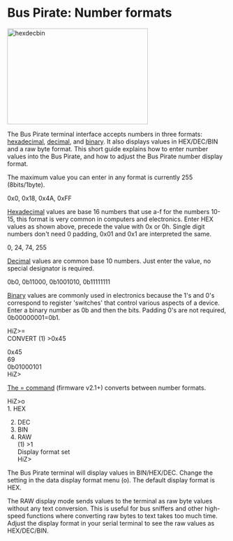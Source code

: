 <h1>Bus Pirate: Number formats</h1>

<p><img src='http://wherelabs.files.wordpress.com/2009/09/hexdecbin.png?w=322&#038;h=220' alt='hexdecbin' height='220' width='322' title='hexdecbin' /></p>
<p>The Bus Pirate terminal interface accepts numbers in three formats: <a href='http://en.wikipedia.org/wiki/Hexadecimal'>hexadecimal</a>, <a href='http://en.wikipedia.org/wiki/Decimal'>decimal</a>, and <a href='http://en.wikipedia.org/wiki/Binary_numeral_system'>binary</a>. It also displays values in HEX/DEC/BIN and a raw byte format. This short guide explains how to enter number values into the Bus Pirate, and how to adjust the Bus Pirate number display format.</p>
<p><span></span></p>
<p>The maximum value you can enter in any format is currently 255 (8bits/1byte).</p>

<p>0x0, 0x18, 0x4A, 0xFF</p>
<p><a href='http://en.wikipedia.org/wiki/Hexadecimal'>Hexadecimal</a> values are base 16 numbers that use a-f for the numbers 10-15, this format is very common in computers and electronics. Enter HEX values as shown above, precede the value with 0x or 0h. Single digit numbers don't need 0 padding, 0x01 and 0x1 are interpreted the same.</p>
<p>0, 24, 74, 255</p>
<p><a href='http://en.wikipedia.org/wiki/Decimal'>Decimal</a> values are common base 10 numbers. Just enter the value, no special designator is required.</p>

<p>0b0, 0b11000, 0b1001010, 0b11111111</p>
<p><a href='http://en.wikipedia.org/wiki/Binary_numeral_system'>Binary</a> values are commonly used in electronics because the 1's and 0's correspond to register 'switches' that control various aspects of a device. Enter a binary number as 0b and then the bits. Padding 0's are not required, 0b00000001=0b1.</p>
<p>HiZ>=<br />
CONVERT (1) >0x45<br />

0x45<br />
69<br />
0b01000101<br />
HiZ></p>
<p><a href='http://dangerousprototypes.com/2009/08/27/bus-pirate-hexdecbin-converter/'>The = command</a> (firmware v2.1+) converts between number formats.</p>
<p>HiZ>o<br />
1. HEX<br />

2. DEC<br />
3. BIN<br />
4. RAW<br />
(1) >1<br />
Display format set<br />
HiZ></p>
<p>The Bus Pirate terminal will display values  in BIN/HEX/DEC. Change the setting in the data display format menu (o). The default display format is HEX.</p>
<p>The RAW display mode sends values to the terminal as raw byte values without any text conversion. This is useful for bus sniffers and other high-speed functions where converting raw bytes to text takes too much time. Adjust the display format in your serial terminal to see the raw values as HEX/DEC/BIN.</p>